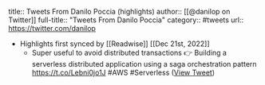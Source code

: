 title:: Tweets From Danilo Poccia (highlights)
author:: [[@danilop on Twitter]]
full-title:: "Tweets From Danilo Poccia"
category:: #tweets
url:: https://twitter.com/danilop

- Highlights first synced by [[Readwise]] [[Dec 21st, 2022]]
	- Super useful to avoid distributed transactions 👉 Building a serverless distributed application using a saga orchestration pattern https://t.co/Lebni0jo1J #AWS #Serverless ([View Tweet](https://twitter.com/danilop/status/1436048262717399041))